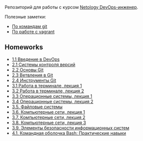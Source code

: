 Репозиторий для работы c курсом [Netology DevOps-инженер](https://netology.ru/programs/devops).

Полезные заметки:
* [По командам git](/src/notes/git.md)
* [По работе с vagrant](/src/notes/vagrant.md)

## Homeworks
* [1.1 Введение в DevOps](/src/homeworks/1.1)
* [2.1 Системы контроля версий](/src/homeworks/2.1)
* [2.2 Основы Git](/src/homeworks/2.2)
* [2.3 Ветвления в Git](/src/homeworks/2.3)
* [2.4 Инструменты Git](/src/homeworks/2.4)
* [3.1 Работа в терминале, лекция 1](/src/homeworks/3.1)
* [3.2 Работа в терминале, лекция 2](/src/homeworks/3.2)
* [3.3 Операционные системы, лекция 1](/src/homeworks/3.3)
* [3.4 Операционные системы, лекция 2](/src/homeworks/3.4)
* [3.5. Файловые системы](/src/homeworks/3.5)
* [3.6. Компьютерные сети, лекция 1](/src/homeworks/3.6)
* [3.7. Компьютерные сети, лекция 2](/src/homeworks/3.7)
* [3.8. Компьютерные сети, лекция 3](/src/homeworks/3.8)
* [3.9. Элементы безопасности информационных систем](/src/homeworks/3.9)
* [4.1. Командная оболочка Bash: Практические навыки](/src/homeworks/4.1)
